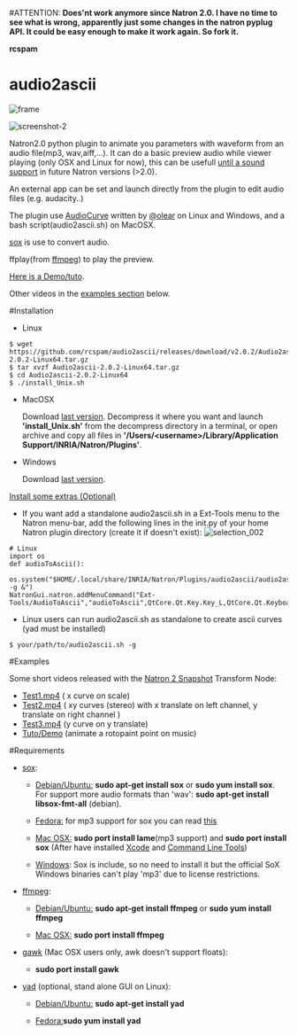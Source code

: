 #ATTENTION:
**Does'nt work anymore since Natron 2.0. I have no time to see what is wrong, apparently just some changes in the natron pyplug API. It could be easy enough to make it work again. So fork it.**

**rcspam**


# audio2ascii
   ![frame](https://cloud.githubusercontent.com/assets/10021906/8899999/50eb0540-343b-11e5-9d9b-63ceb5a540b6.png)

 ![screenshot-2](https://cloud.githubusercontent.com/assets/10021906/8778111/35a9be00-2efc-11e5-828a-4fed9d3d266d.png)


          
 
 Natron2.0 python plugin to animate you parameters with waveform from an audio file(mp3, wav,aiff,...).
  It can do a basic preview audio while viewer playing (only OSX and Linux for now), this can be usefull [until a sound support](https://github.com/MrKepzie/Natron/issues/76#issuecomment-120059396) in future Natron versions (>2.0).

  An external app can be set and launch directly from the plugin to edit audio files (e.g. audacity..)

  The plugin use [AudioCurve](https://github.com/olear/audiocurve) written by [@olear](https://github.com/olear)  on Linux and Windows, and a bash script(audio2ascii.sh) on MacOSX.

  [sox](http://sox.sourceforge.net/) is use to convert audio.
  
  ffplay(from [ffmpeg](http://www.ffmpeg.org/)) to play the preview.

  [Here is a Demo/tuto](https://www.youtube.com/watch?v=koagSOPnsVw).

  Other videos in the [examples section](https://github.com/rcspam/audio2ascii/blob/master/README.md#examples) below.

#Installation

* Linux
```
$ wget https://github.com/rcspam/audio2ascii/releases/download/v2.0.2/Audio2ascii-2.0.2-Linux64.tar.gz
$ tar xvzf Audio2ascii-2.0.2-Linux64.tar.gz
$ cd Audio2ascii-2.0.2-Linux64
$ ./install_Unix.sh
```

* MacOSX

   Download [last version](https://github.com/rcspam/audio2ascii/releases/download/v2.0.2/Audio2ascii-2.0.2-MacOSX.tar.gz).
Decompress it where you want and launch **'install_Unix.sh'** from the decompress directory in a terminal,
or open archive and copy all files in **'/Users/\<username\>/Library/Application Support/INRIA/Natron/Plugins'**.

* Windows

   Download [last version](https://github.com/rcspam/audio2ascii/releases/download/v2.0.2/Audio2ascii-2.0.2-Setup.exe).
   
<u>Install some extras (Optional)</u>

 * If you want add a standalone audio2ascii.sh in a Ext-Tools menu to the Natron menu-bar, add the following lines in the init.py of your home Natron plugin directory (create it if doesn't exist):
![selection_002](https://cloud.githubusercontent.com/assets/10021906/10450176/d88f01dc-7198-11e5-9d31-4b147a8df998.png)
```
# Linux
import os
def audioToAscii():
    os.system("$HOME/.local/share/INRIA/Natron/Plugins/audio2ascii/audio2ascii.sh -g &")
NatronGui.natron.addMenuCommand("Ext-Tools/AudioToAscii","audioToAscii",QtCore.Qt.Key.Key_L,QtCore.Qt.KeyboardModifier.ShiftModifier)
```
 * Linux users can run audio2ascii.sh as standalone to create ascii curves (yad must be installed)
```
$ your/path/to/audio2ascii.sh -g
```

#Examples

Some short videos released with the [Natron 2 Snapshot](http://sourceforge.net/projects/natron/files/snapshots/) Transform Node:

* [Test1.mp4](https://www.dropbox.com/s/tgs9276g9pjd2dt/test1.mp4?dl=0) ( x curve on scale)
* [Test2.mp4](https://www.dropbox.com/s/ssrli8y7v5bq0ns/test2.mp4?dl=0) ( xy curves (stereo) with x translate on left channel,  y translate on right channel )
* [Test3.mp4](https://www.dropbox.com/s/9xja7747m1hlvf2/test3.mp4?dl=0) (y curve on y translate)
* [Tuto/Demo](https://www.youtube.com/watch?v=koagSOPnsVw) (animate a rotopaint point on music)

 
#Requirements

 * [sox](http://sox.sourceforge.net/):

    - <u>Debian/Ubuntu:</u> **sudo apt-get install sox** or  **sudo yum install sox**. For support more audio formats than 'wav': **sudo apt-get install libsox-fmt-all** (debian).

    - <u>Fedora:</u> for mp3 support for sox you can read [this](https://unix.stackexchange.com/questions/98524/sox-returns-an-error-when-i-try-to-handle-mp3-files)

    - <u>Mac OSX:</u> **sudo port install lame**(mp3 support) and **sudo port install sox** (After have installed [Xcode](https://developer.apple.com/download) and [Command Line Tools](https://developer.apple.com/download))

    - <u>Windows</u>: Sox is include, so no need to install it but the official SoX Windows binaries can't play 'mp3' due to license restrictions.

 * [ffmpeg](http://www.ffmpeg.org/):

    - <u>Debian/Ubuntu:</u> **sudo apt-get install ffmpeg** or **sudo yum install ffmpeg**

    - <u>Mac OSX:</u> **sudo port install ffmpeg**

 * <u>[gawk](http://www.gnu.org/software/gawk)</u> (Mac OSX users only, awk doesn't support floats):

     - **sudo port install gawk**</u>


 * [yad](http://sourceforge.net/projects/yad-dialog) (optional, stand alone GUI on Linux):

    - <u>Debian/Ubuntu:</u> **sudo apt-get install yad**

    - <u>Fedora:</u>**sudo yum install yad**
